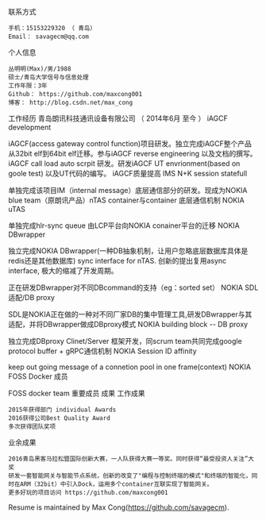 联系方式

    手机：15153229320 （ 青岛）
    Email： savagecm@qq.com

个人信息

    丛明明(Max)/男/1988
    硕士/青岛大学信号与信息处理
    工作年限：3年
    Github： https://github.com/maxcong001
    博客： http://blog.csdn.net/max_cong

工作经历
青岛朗讯科技通讯设备有限公司 （ 2014年6月 至今 ）
iAGCF development

iAGCF(access gateway control function)项目研发。独立完成iAGCF整个产品从32bit elf到64bit elf迁移。参与iAGCF reverse engineering 以及文档的撰写。iAGCF call load auto scrpit 研发。研发iAGCF UT envrionment(based on goole test) 以及UT代码的编写。 iAGCF质量提高
IMS N+K session statefull

单独完成该项目IM（internal message）底层通信部分的研发。现成为NOKIA blue team（原朗讯产品）nTAS container与container 底层通信机制
NOKIA uTAS

单独完成hlr-sync queue 由LCP平台向NOKIA conainer平台的迁移
NOKIA DBwrapper

独立完成NOKIA DBwrapper(一种DB抽象机制，让用户忽略底层数据库具体是redis还是其他数据库) sync interface for nTAS. 创新的提出复用async interface, 极大的缩减了开发周期。

正在研发DBwrapper对不同DBcommand的支持（eg：sorted set）
NOKIA SDL 适配/DB proxy

SDL是NOKIA正在做的一种对不同厂家DB的集中管理工具,研发DBwrapper与其适配，并将DBwrapper做成DBproxy模式
NOKIA building block -- DB proxy

独立完成DBproxy Clinet/Server 框架开发，同scrum team共同完成google protocol buffer + gRPC通信机制
NOKIA Session ID affinity

keep out going message of a connetion pool in one frame(context)
NOKIA FOSS Docker 成员

FOSS docker team 重要成员
成果
工作成果

    2015年获得部门 individual Awards
    2016获得公司Best Quality Award
    多次获得团队奖项

业余成果

    2016青岛黑客马拉松暨国际创新大赛，一人队获得大赛一等奖。同时获得“最受投资人关注”大奖
    研发一套智能网关与智能节点系统，创新的改变了"编程与控制终端的模式"和终端的智能化，同时在ARM（32bit）中引入Dock，运用多个container互联实现了智能网关。
    更多好玩的项目访问 https://github.com/maxcong001

Resume is maintained by Max Cong(https://github.com/savagecm). 